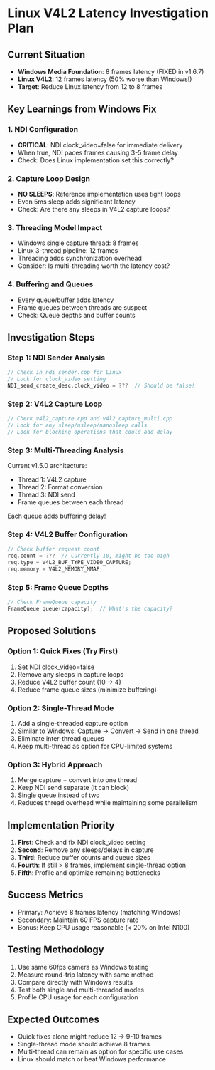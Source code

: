 # Linux V4L2 Latency Investigation Plan

## Current Situation
- **Windows Media Foundation**: 8 frames latency (FIXED in v1.6.7)
- **Linux V4L2**: 12 frames latency (50% worse than Windows!)
- **Target**: Reduce Linux latency from 12 to 8 frames

## Key Learnings from Windows Fix

### 1. NDI Configuration
- **CRITICAL**: NDI clock_video=false for immediate delivery
- When true, NDI paces frames causing 3-5 frame delay
- Check: Does Linux implementation set this correctly?

### 2. Capture Loop Design
- **NO SLEEPS**: Reference implementation uses tight loops
- Even 5ms sleep adds significant latency
- Check: Are there any sleeps in V4L2 capture loops?

### 3. Threading Model Impact
- Windows single capture thread: 8 frames
- Linux 3-thread pipeline: 12 frames
- Threading adds synchronization overhead
- Consider: Is multi-threading worth the latency cost?

### 4. Buffering and Queues
- Every queue/buffer adds latency
- Frame queues between threads are suspect
- Check: Queue depths and buffer counts

## Investigation Steps

### Step 1: NDI Sender Analysis
```cpp
// Check in ndi_sender.cpp for Linux
// Look for clock_video setting
NDI_send_create_desc.clock_video = ???  // Should be false!
```

### Step 2: V4L2 Capture Loop
```cpp
// Check v4l2_capture.cpp and v4l2_capture_multi.cpp
// Look for any sleep/usleep/nanosleep calls
// Look for blocking operations that could add delay
```

### Step 3: Multi-Threading Analysis
Current v1.5.0 architecture:
- Thread 1: V4L2 capture
- Thread 2: Format conversion  
- Thread 3: NDI send
- Frame queues between each thread

Each queue adds buffering delay!

### Step 4: V4L2 Buffer Configuration
```cpp
// Check buffer request count
req.count = ???  // Currently 10, might be too high
req.type = V4L2_BUF_TYPE_VIDEO_CAPTURE;
req.memory = V4L2_MEMORY_MMAP;
```

### Step 5: Frame Queue Depths
```cpp
// Check FrameQueue capacity
FrameQueue queue(capacity);  // What's the capacity?
```

## Proposed Solutions

### Option 1: Quick Fixes (Try First)
1. Set NDI clock_video=false
2. Remove any sleeps in capture loops
3. Reduce V4L2 buffer count (10 → 4)
4. Reduce frame queue sizes (minimize buffering)

### Option 2: Single-Thread Mode
1. Add a single-threaded capture option
2. Similar to Windows: Capture → Convert → Send in one thread
3. Eliminate inter-thread queues
4. Keep multi-thread as option for CPU-limited systems

### Option 3: Hybrid Approach
1. Merge capture + convert into one thread
2. Keep NDI send separate (it can block)
3. Single queue instead of two
4. Reduces thread overhead while maintaining some parallelism

## Implementation Priority

1. **First**: Check and fix NDI clock_video setting
2. **Second**: Remove any sleeps/delays in capture
3. **Third**: Reduce buffer counts and queue sizes
4. **Fourth**: If still > 8 frames, implement single-thread option
5. **Fifth**: Profile and optimize remaining bottlenecks

## Success Metrics

- Primary: Achieve 8 frames latency (matching Windows)
- Secondary: Maintain 60 FPS capture rate
- Bonus: Keep CPU usage reasonable (< 20% on Intel N100)

## Testing Methodology

1. Use same 60fps camera as Windows testing
2. Measure round-trip latency with same method
3. Compare directly with Windows results
4. Test both single and multi-threaded modes
5. Profile CPU usage for each configuration

## Expected Outcomes

- Quick fixes alone might reduce 12 → 9-10 frames
- Single-thread mode should achieve 8 frames
- Multi-thread can remain as option for specific use cases
- Linux should match or beat Windows performance
